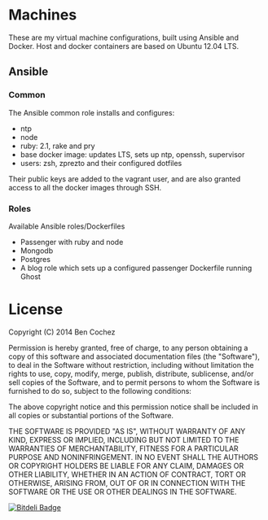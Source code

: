 # Machines

These are my virtual machine configurations, built using Ansible and Docker. Host and docker containers are based on Ubuntu 12.04 LTS.

## Ansible

### Common

The Ansible common role installs and configures:

* ntp
* node
* ruby: 2.1, rake and pry
* base docker image: updates LTS, sets up ntp, openssh, supervisor
* users: zsh, zprezto and their configured dotfiles

Their public keys are added to the vagrant user, and are also granted access to all the docker images through SSH.

### Roles

Available Ansible roles/Dockerfiles

* Passenger with ruby and node
* Mongodb
* Postgres
* A blog role which sets up a configured passenger Dockerfile running Ghost

# License

Copyright (C) 2014 Ben Cochez

Permission is hereby granted, free of charge, to any person obtaining a copy of this software and associated documentation files (the "Software"), to deal in the Software without restriction, including without limitation the rights to use, copy, modify, merge, publish, distribute, sublicense, and/or sell copies of the Software, and to permit persons to whom the Software is furnished to do so, subject to the following conditions:

The above copyright notice and this permission notice shall be included in all copies or substantial portions of the Software.

THE SOFTWARE IS PROVIDED "AS IS", WITHOUT WARRANTY OF ANY KIND, EXPRESS OR IMPLIED, INCLUDING BUT NOT LIMITED TO THE WARRANTIES OF MERCHANTABILITY, FITNESS FOR A PARTICULAR PURPOSE AND NONINFRINGEMENT. IN NO EVENT SHALL THE AUTHORS OR COPYRIGHT HOLDERS BE LIABLE FOR ANY CLAIM, DAMAGES OR OTHER LIABILITY, WHETHER IN AN ACTION OF CONTRACT, TORT OR OTHERWISE, ARISING FROM, OUT OF OR IN CONNECTION WITH THE SOFTWARE OR THE USE OR OTHER DEALINGS IN THE SOFTWARE.


[![Bitdeli Badge](https://d2weczhvl823v0.cloudfront.net/benc/machines/trend.png)](https://bitdeli.com/free "Bitdeli Badge")


